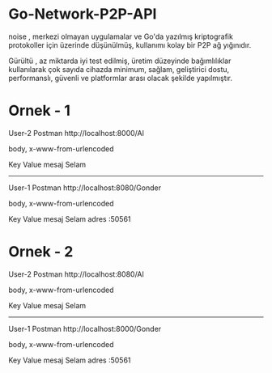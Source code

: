 # Go-Network-P2P-API

noise , merkezi olmayan uygulamalar ve Go'da yazılmış kriptografik protokoller için üzerinde düşünülmüş, kullanımı kolay bir P2P ağ yığınıdır.

Gürültü , az miktarda iyi test edilmiş, üretim düzeyinde bağımlılıklar kullanılarak çok sayıda cihazda minimum, sağlam, geliştirici dostu, performanslı, güvenli ve platformlar arası olacak şekilde yapılmıştır.


# Ornek - 1

User-2 Postman
http://localhost:8000/Al

body, x-www-from-urlencoded 

  Key      Value
mesaj      Selam

-------------------------------------------------

User-1 Postman
http://localhost:8080/Gonder

body, x-www-from-urlencoded 

  Key      Value
mesaj      Selam
adres      :50561
# Ornek - 2

User-2 Postman
http://localhost:8080/Al

body, x-www-from-urlencoded 

  Key      Value
mesaj      Selam

-------------------------------------------------

User-1 Postman
http://localhost:8000/Gonder

body, x-www-from-urlencoded 

  Key      Value
mesaj      Selam
adres      :50561
